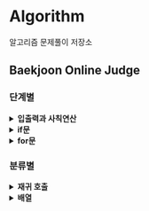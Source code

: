 # Algorithm

알고리즘 문제풀이 저장소

## Baekjoon Online Judge

### 단계별

<details>
    <summary><b>입출력과 사칙연산</b></summary>
    <ul>
        <li><a href="https://github.com/seungbin-kim/Algorithm/tree/master/Baekjoon/2557">Hello World</a></li>
        <li><a href="https://github.com/seungbin-kim/Algorithm/tree/master/Baekjoon/10718">We love kriii</a></li>
        <li><a href="https://github.com/seungbin-kim/Algorithm/tree/master/Baekjoon/10171">고양이</a></li>
        <li><a href="https://github.com/seungbin-kim/Algorithm/tree/master/Baekjoon/10172">개</a></li>
        <li><a href="https://github.com/seungbin-kim/Algorithm/tree/master/Baekjoon/1000">A+B</a></li>
        <li><a href="https://github.com/seungbin-kim/Algorithm/tree/master/Baekjoon/1001">A-B</a></li>
        <li><a href="https://github.com/seungbin-kim/Algorithm/tree/master/Baekjoon/10998">AxB</a></li>
        <li><a href="https://github.com/seungbin-kim/Algorithm/tree/master/Baekjoon/1008">A/B</a></li>
        <li><a href="https://github.com/seungbin-kim/Algorithm/tree/master/Baekjoon/10869">사칙연산</a></li>
        <li><a href="https://github.com/seungbin-kim/Algorithm/tree/master/Baekjoon/10430">나머지</a></li>
        <li><a href="https://github.com/seungbin-kim/Algorithm/tree/master/Baekjoon/2588">곱셈</a></li>
    	</ul>
</details>
<details>
    <summary><b>if문</b></summary>
    <ul>
        <li><a href="https://github.com/seungbin-kim/Algorithm/tree/master/Baekjoon/1330">두 수 비교하기</a></li>
        <li><a href="https://github.com/seungbin-kim/Algorithm/tree/master/Baekjoon/9498">시험 성적</a></li>
        <li><a href="https://github.com/seungbin-kim/Algorithm/tree/master/Baekjoon/2753">윤년</a></li>
        <li><a href="https://github.com/seungbin-kim/Algorithm/tree/master/Baekjoon/14681">사분면 고르기</a></li>
        <li><a href="https://github.com/seungbin-kim/Algorithm/tree/master/Baekjoon/2884">알람 시계</a></li>
    </ul>
</details>
<details>
    <summary><b>for문</b></summary>
    <ul>
        <li><a href="https://github.com/seungbin-kim/Algorithm/tree/master/Baekjoon/2739">구구단</a></li>
        <li><a href="https://github.com/seungbin-kim/Algorithm/tree/master/Baekjoon/10950">A+B -3</a></li>
        <li><a href="https://github.com/seungbin-kim/Algorithm/tree/master/Baekjoon/8393">합</a></li>
        <li><a href="https://github.com/seungbin-kim/Algorithm/tree/master/Baekjoon/15552">빠른 A+B</a></li>
        <li><a href="https://github.com/seungbin-kim/Algorithm/tree/master/Baekjoon/2741">N 찍기</a></li>
        <li><a href="https://github.com/seungbin-kim/Algorithm/tree/master/Baekjoon/2742">기찍 N</a></li>
        <li><a href="https://github.com/seungbin-kim/Algorithm/tree/master/Baekjoon/11021">A+B -7</a></li>
        <li><a href="https://github.com/seungbin-kim/Algorithm/tree/master/Baekjoon/11022">A+B -8</a></li>
        <li><a href="https://github.com/seungbin-kim/Algorithm/tree/master/Baekjoon/2438">별 찍기 -1</a></li>
        <li><a href="https://github.com/seungbin-kim/Algorithm/tree/master/Baekjoon/2439">별 찍기 -2</a></li>
        <li><a href="https://github.com/seungbin-kim/Algorithm/tree/master/Baekjoon/10871">X보다 작은 수</a></li>
    </ul>
</details>

### 분류별

<details>
    <summary><b>재귀 호출</b></summary>
    <ul>
        <li><a href="https://github.com/seungbin-kim/Algorithm/tree/master/Baekjoon/4811">알약</a></li>
    </ul>
</details>
<details>
    <summary><b>배열</b></summary>
    <ul>
        <li><a href="https://github.com/seungbin-kim/Algorithm/tree/master/Baekjoon/2920">음계</a></li>
        <li><a href="https://github.com/seungbin-kim/Algorithm/tree/master/Baekjoon/3052">나머지</a></li>
        <li><a href="https://github.com/seungbin-kim/Algorithm/tree/master/Baekjoon/2798">블랙잭</a></li>
        <li><a href="https://github.com/seungbin-kim/Algorithm/tree/master/Baekjoon/2953">나는 요리사다</a></li>
    </ul>
</details>


